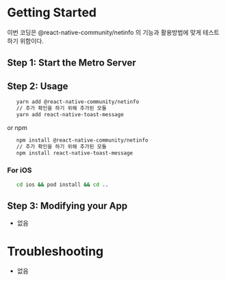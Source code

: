 # Getting Started

이번 코딩은 @react-native-community/netinfo 의 기능과 활용방법에 맞게 테스트하기 위함이다.

## Step 1: Start the Metro Server

## Step 2: Usage

```bash
   yarn add @react-native-community/netinfo
   // 추가 확인을 하기 위해 추가된 모듈
   yarn add react-native-toast-message
```

or npm

```bash
   npm install @react-native-community/netinfo
   // 추가 확인을 하기 위해 추가된 모듈
   npm install react-native-toast-message
```

### For iOS

```bash
   cd ios && pod install && cd ..
```

## Step 3: Modifying your App

- 없음

# Troubleshooting

- 없음
